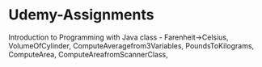 # Udemy-Assignments

Introduction to Programming with Java class - 
Farenheit->Celsius, VolumeOfCylinder, ComputeAveragefrom3Variables, PoundsToKilograms, ComputeArea, ComputeAreafromScannerClass,
